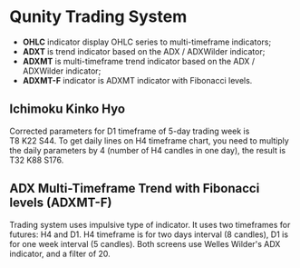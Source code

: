 # Qunity Trading System

* **OHLC** indicator display OHLC series to multi-timeframe indicators;
* **ADXT** is trend indicator based on the ADX / ADXWilder indicator;
* **ADXMT** is multi-timeframe trend indicator based on the ADX / ADXWilder indicator;
* **ADXMT-F** indicator is ADXMT indicator with Fibonacci levels.

## Ichimoku Kinko Hyo

Corrected parameters for D1 timeframe of 5-day trading week is T8&nbsp;K22&nbsp;S44. To get daily lines on H4 timeframe chart, you need to multiply the daily parameters by 4 (number of H4 candles in one day), the result is T32&nbsp;K88&nbsp;S176.

## ADX Multi-Timeframe Trend with Fibonacci levels (ADXMT-F)

Trading system uses impulsive type of indicator. It uses two timeframes for futures: H4 and D1. H4 timeframe is for two days interval (8&nbsp;candles), D1 is for one week interval (5&nbsp;candles). Both screens use Welles Wilder's ADX indicator, and a filter of 20.
